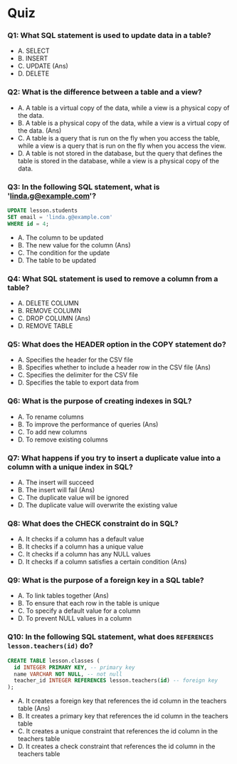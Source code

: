 # Quiz

### Q1: What SQL statement is used to update data in a table?

- A. SELECT
- B. INSERT
- C. UPDATE (Ans)
- D. DELETE

### Q2: What is the difference between a table and a view?

- A. A table is a virtual copy of the data, while a view is a physical copy of the data.
- B. A table is a physical copy of the data, while a view is a virtual copy of the data.  (Ans)
- C. A table is a query that is run on the fly when you access the table, while a view is a query that is run on the fly when you access the view.
- D. A table is not stored in the database, but the query that defines the table is stored in the database, while a view is a physical copy of the data.

### Q3: In the following SQL statement, what is 'linda.g@example.com'?

```sql
UPDATE lesson.students
SET email = 'linda.g@example.com'
WHERE id = 4;
```

- A. The column to be updated 
- B. The new value for the column  (Ans) 
- C. The condition for the update
- D. The table to be updated

### Q4: What SQL statement is used to remove a column from a table?

- A. DELETE COLUMN
- B. REMOVE COLUMN
- C. DROP COLUMN  (Ans)
- D. REMOVE TABLE

### Q5: What does the HEADER option in the COPY statement do?

- A. Specifies the header for the CSV file
- B. Specifies whether to include a header row in the CSV file (Ans)
- C. Specifies the delimiter for the CSV file 
- D. Specifies the table to export data from

### Q6: What is the purpose of creating indexes in SQL?

- A. To rename columns
- B. To improve the performance of queries (Ans)
- C. To add new columns
- D. To remove existing columns

### Q7: What happens if you try to insert a duplicate value into a column with a unique index in SQL?

- A. The insert will succeed
- B. The insert will fail (Ans)
- C. The duplicate value will be ignored
- D. The duplicate value will overwrite the existing value

### Q8: What does the CHECK constraint do in SQL?

- A. It checks if a column has a default value
- B. It checks if a column has a unique value
- C. It checks if a column has any NULL values
- D. It checks if a column satisfies a certain condition (Ans)

### Q9: What is the purpose of a foreign key in a SQL table?

- A. To link tables together (Ans)
- B. To ensure that each row in the table is unique
- C. To specify a default value for a column
- D. To prevent NULL values in a column

### Q10: In the following SQL statement, what does `REFERENCES lesson.teachers(id)` do?

```sql
CREATE TABLE lesson.classes (
  id INTEGER PRIMARY KEY, -- primary key
  name VARCHAR NOT NULL, -- not null
  teacher_id INTEGER REFERENCES lesson.teachers(id) -- foreign key
);
```

- A. It creates a foreign key that references the id column in the teachers table (Ans)
- B. It creates a primary key that references the id column in the teachers table
- C. It creates a unique constraint that references the id column in the teachers table
- D. It creates a check constraint that references the id column in the teachers table
